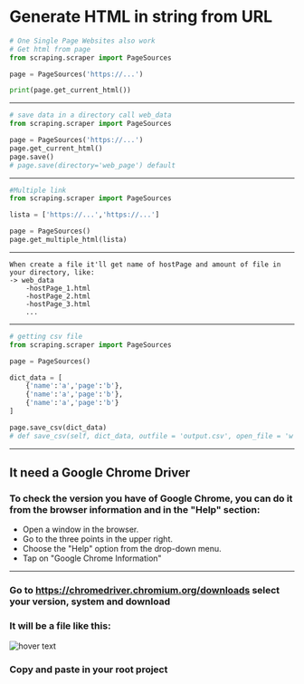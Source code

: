 # Generate HTML in string from URL

```python
# One Single Page Websites also work
# Get html from page
from scraping.scraper import PageSources

page = PageSources('https://...')

print(page.get_current_html())
```

---

```python
# save data in a directory call web_data
from scraping.scraper import PageSources

page = PageSources('https://...')
page.get_current_html()
page.save()
# page.save(directory='web_page') default
```

---

```python
#Multiple link
from scraping.scraper import PageSources

lista = ['https://...','https://...']

page = PageSources()
page.get_multiple_html(lista)
```

---

    When create a file it'll get name of hostPage and amount of file in your directory, like:
    -> web_data
        -hostPage_1.html
        -hostPage_2.html
        -hostPage_3.html
        ...

---

```python
# getting csv file
from scraping.scraper import PageSources

page = PageSources()

dict_data = [
    {'name':'a','page':'b'},
    {'name':'a','page':'b'},
    {'name':'a','page':'b'}
]

page.save_csv(dict_data)
# def save_csv(self, dict_data, outfile = 'output.csv', open_file = 'w'):
```

---

## It need a Google Chrome Driver

### To check the version you have of Google Chrome, you can do it from the browser information and in the "Help" section:

- Open a window in the browser.
- Go to the three points in the upper right.
- Choose the "Help" option from the drop-down menu.
- Tap on "Google Chrome Information"

---

### Go to https://chromedriver.chromium.org/downloads select your version, system and download

### It will be a file like this:

<img src="https://i.ibb.co/6Hfy3M6/Screenshot-2021-07-12-001416.png"  title="hover text">

### **Copy and paste in your root project**
